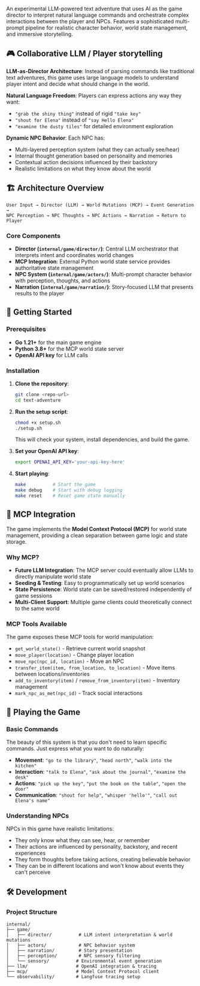 An experimental LLM-powered text adventure that uses AI as the game director to interpret natural language commands and orchestrate complex interactions between the player and NPCs. Features a sophisticated multi-prompt pipeline for realistic character behavior, world state management, and immersive storytelling.

## 🎮 Collaborative LLM / Player storytelling 

**LLM-as-Director Architecture**: Instead of parsing commands like traditional text adventures, this game uses large language models to understand player intent and decide what should change in the world.

**Natural Language Freedom**: Players can express actions any way they want:
- `"grab the shiny thing"` instead of rigid `"take key"`
- `"shout for Elena"` instead of `"say Hello Elena"`
- `"examine the dusty tiles"` for detailed environment exploration

**Dynamic NPC Behavior**: Each NPC has:
- Multi-layered perception system (what they can actually see/hear)
- Internal thought generation based on personality and memories
- Contextual action decisions influenced by their backstory
- Realistic limitations on what they know about the world


## 🏗️ Architecture Overview

```
User Input → Director (LLM) → World Mutations (MCP) → Event Generation → 
NPC Perception → NPC Thoughts → NPC Actions → Narration → Return to Player
```

### Core Components

- **Director (`internal/game/director/`)**: Central LLM orchestrator that interprets intent and coordinates world changes
- **MCP Integration**: External Python world state service provides authoritative state management
- **NPC System (`internal/game/actors/`)**: Multi-prompt character behavior with perception, thoughts, and actions
- **Narration (`internal/game/narration/`)**: Story-focused LLM that presents results to the player

## 🚀 Getting Started

### Prerequisites

- **Go 1.21+** for the main game engine
- **Python 3.8+** for the MCP world state server
- **OpenAI API key** for LLM calls

### Installation

1. **Clone the repository**:
   ```bash
   git clone <repo-url>
   cd text-adventure
   ```

2. **Run the setup script**:
   ```bash
   chmod +x setup.sh
   ./setup.sh
   ```
   
   This will check your system, install dependencies, and build the game.

3. **Set your OpenAI API key**:
   ```bash
   export OPENAI_API_KEY='your-api-key-here'
   ```

4. **Start playing**:
   ```bash
   make          # Start the game
   make debug    # Start with debug logging
   make reset    # Reset game state manually
   ```

## 🔧 MCP Integration

The game implements the **Model Context Protocol (MCP)** for world state management, providing a clean separation between game logic and state storage.

### Why MCP?

- **Future LLM Integration**: The MCP server could eventually allow LLMs to directly manipulate world state
- **Seeding & Testing**: Easy to programmatically set up world scenarios
- **State Persistence**: World state can be saved/restored independently of game sessions
- **Multi-Client Support**: Multiple game clients could theoretically connect to the same world

### MCP Tools Available

The game exposes these MCP tools for world manipulation:

- `get_world_state()` - Retrieve current world snapshot
- `move_player(location)` - Change player location
- `move_npc(npc_id, location)` - Move an NPC
- `transfer_item(item, from_location, to_location)` - Move items between locations/inventories
- `add_to_inventory(item)` / `remove_from_inventory(item)` - Inventory management
- `mark_npc_as_met(npc_id)` - Track social interactions

## 🎯 Playing the Game

### Basic Commands

The beauty of this system is that you don't need to learn specific commands. Just express what you want to do naturally:

- **Movement**: `"go to the library"`, `"head north"`, `"walk into the kitchen"`
- **Interaction**: `"talk to Elena"`, `"ask about the journal"`, `"examine the desk"`
- **Actions**: `"pick up the key"`, `"put the book on the table"`, `"open the door"`
- **Communication**: `"shout for help"`, `"whisper 'hello'"`, `"call out Elena's name"`

### Understanding NPCs

NPCs in this game have realistic limitations:
- They only know what they can see, hear, or remember
- Their actions are influenced by personality, backstory, and recent experiences
- They form thoughts before taking actions, creating believable behavior
- They can be in different locations and won't know about events they can't perceive

## 🛠️ Development

### Project Structure

```
internal/
├── game/
│   ├── director/          # LLM intent interpretation & world mutations
│   ├── actors/            # NPC behavior system
│   ├── narration/         # Story presentation
│   ├── perception/        # NPC sensory filtering
│   └── sensory/          # Environmental event generation
├── llm/                  # OpenAI integration & tracing
├── mcp/                  # Model Context Protocol client
└── observability/        # Langfuse tracing setup
```
